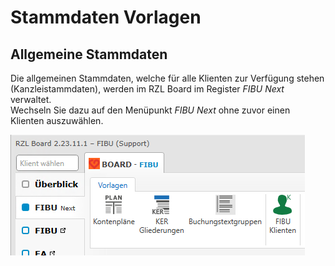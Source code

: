 # Stammdaten Vorlagen

## Allgemeine Stammdaten


Die allgemeinen Stammdaten, welche für alle Klienten zur Verfügung stehen (Kanzleistammdaten), werden im RZL Board im Register *FIBU Next* verwaltet.  
Wechseln Sie dazu auf den Menüpunkt *FIBU Next* ohne zuvor einen Klienten auszuwählen.


![Image](<img/NeuesElement74.png>)

